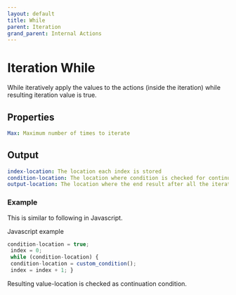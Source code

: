 ```yaml
---
layout: default
title: While
parent: Iteration
grand_parent: Internal Actions
---
```

# Iteration While
While iteratively apply the values to the actions (inside the iteration) while resulting iteration value is true.

## Properties
```yaml
Max: Maximum number of times to iterate
```

## Output
```yaml
index-location: The location each index is stored
condition-location: The location where condition is checked for continuation
output-location: The location where the end result after all the iteration is stored
```

### Example
This is similar to following in Javascript.

Javascript example
```js
condition-location = true;
 index = 0;
 while (condition-location) {
 condition-location = custom_condition();
 index = index + 1; }
```
Resulting value-location is checked as continuation condition.
